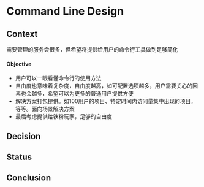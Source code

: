 # Command Line Design

## Context

需要管理的服务会很多，但希望将提供给用户的命令行工具做到足够简化

#### Objective

* 用户可以一眼看懂命令行的使用方法
* 自由度也意味着复杂度，自由度越高，如可配置选项越多，用户需要关心的因素也会越多，希望可以为更多的普通用户提供方便
* 解决方案打包提供。如100用户的项目、特定时间内访问量集中出现的项目，等等。面向场景解决方案
* 最后考虑提供给铁粉玩家，足够的自由度

## Decision


## Status


## Conclusion


